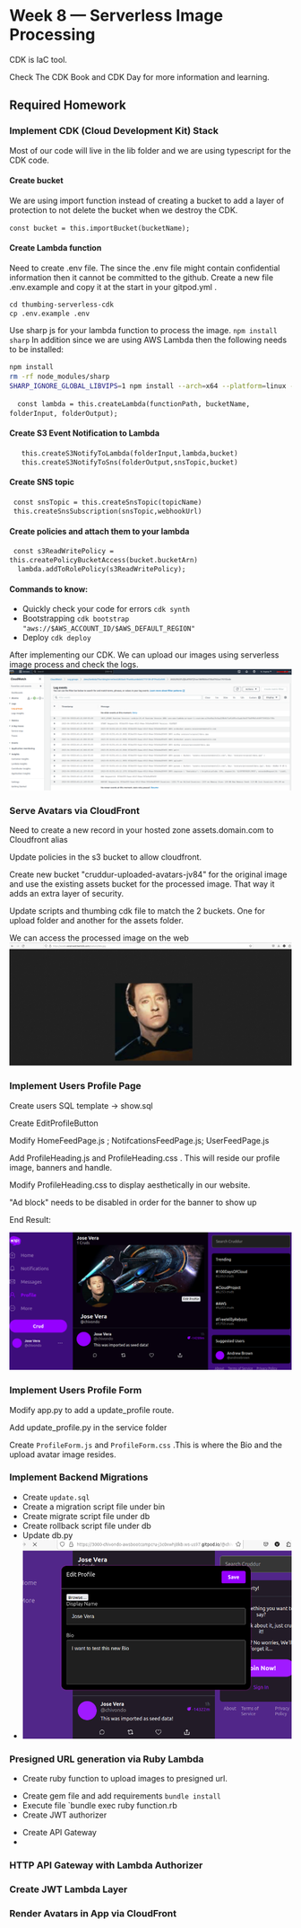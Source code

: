 # Week 8 — Serverless Image Processing

CDK is IaC tool. 

Check The CDK Book and CDK Day for more information and learning.

## Required Homework

### Implement CDK (Cloud Development Kit) Stack

Most of our code will live in the lib folder and we are using typescript for the CDK code.

#### Create bucket

We are using import function instead of creating a bucket to add a layer of protection to not delete the bucket when we destroy the CDK.

`const bucket = this.importBucket(bucketName);`

#### Create Lambda function

Need to create .env file. The since the .env file might contain confidential information then it cannot be committed to the github. Create a new file .env.example and copy it at the start in your gitpod.yml .

```
cd thumbing-serverless-cdk
cp .env.example .env
```
Use sharp js for your lambda function to process the image.  `npm install sharp`
In addition since we are using AWS Lambda then the following needs to be installed:
``` sh
npm install
rm -rf node_modules/sharp
SHARP_IGNORE_GLOBAL_LIBVIPS=1 npm install --arch=x64 --platform=linux --libc=glibc sharp
```
`  const lambda = this.createLambda(functionPath, bucketName, folderInput, folderOutput);`

#### Create S3 Event Notification to Lambda

```
   this.createS3NotifyToLambda(folderInput,lambda,bucket)
   this.createS3NotifyToSns(folderOutput,snsTopic,bucket)
```    

#### Create SNS topic

```
 const snsTopic = this.createSnsTopic(topicName)
 this.createSnsSubscription(snsTopic,webhookUrl)
```

#### Create policies and attach them to your lambda

```
 const s3ReadWritePolicy = this.createPolicyBucketAccess(bucket.bucketArn)
  lambda.addToRolePolicy(s3ReadWritePolicy);
```


#### Commands to know: 
* Quickly check your code for errors `cdk synth`
* Bootstrapping `cdk bootstrap "aws://$AWS_ACCOUNT_ID/$AWS_DEFAULT_REGION"`
* Deploy `cdk deploy`

After implementing our CDK. We can upload our images using serverless image process and check the logs.
![dataprocessing](assets/dataprocessing.png)


### Serve Avatars via CloudFront

Need to create a new record in your hosted zone assets.domain.com to Cloudfront alias

Update policies in the s3 bucket to allow cloudfront.

Create new bucket "cruddur-uploaded-avatars-jv84" for the original image and use the existing assets bucket for the processed image. That way it adds an extra layer of security. 

Update scripts and thumbing cdk file to match the 2 buckets. One for upload folder and another for the assets folder.


We can access the processed image on the web
![cloudfrontimage](assets/cloudfrontimage.png)

### Implement Users Profile Page

Create users SQL template -> show.sql

Create EditProfileButton

Modify HomeFeedPage.js ; NotifcationsFeedPage.js; UserFeedPage.js

Add ProfileHeading.js and ProfileHeading.css  . This will reside our profile image, banners and handle. 

Modify ProfileHeading.css to display aesthetically in our website.

"Ad block" needs to be disabled in order for the banner to show up

End Result:

![Implementusersprofile](assets/userprofile.png)


### Implement Users Profile Form
Modify app.py to add a update_profile route.

Add update_profile.py in the service folder

Create `ProfileForm.js` and `ProfileForm.css`  .This is where the Bio and the upload avatar image resides.


### Implement Backend Migrations
* Create `update.sql`
* Create a migration script file under bin
* Create migrate script file under db
* Create rollback script file under db
* Update db.py
* ![ProfileForm](assets/profileform.png)

### Presigned URL generation via Ruby Lambda
* Create ruby function to upload images to presigned url.
- Create gem file and add requirements `bundle install`
- Execute file `bundle exec ruby function.rb
- Create JWT authorizer
* Create API Gateway
* 
### HTTP API Gateway with Lambda Authorizer

### Create JWT Lambda Layer

### Render Avatars in App via CloudFront
